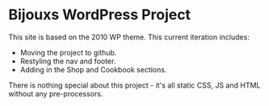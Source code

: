 # Bijouxs WordPress Project

This site is based on the 2010 WP theme. This current iteration includes:

* Moving the project to github.
* Restyling the nav and footer.
* Adding in the Shop and Cookbook sections.

There is nothing special about this project - it's all static CSS, JS and HTML without any pre-processors.